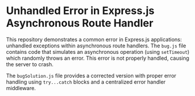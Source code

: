 # Unhandled Error in Express.js Asynchronous Route Handler

This repository demonstrates a common error in Express.js applications: unhandled exceptions within asynchronous route handlers.  The `bug.js` file contains code that simulates an asynchronous operation (using `setTimeout`) which randomly throws an error. This error is not properly handled, causing the server to crash.

The `bugSolution.js` file provides a corrected version with proper error handling using `try...catch` blocks and a centralized error handler middleware.